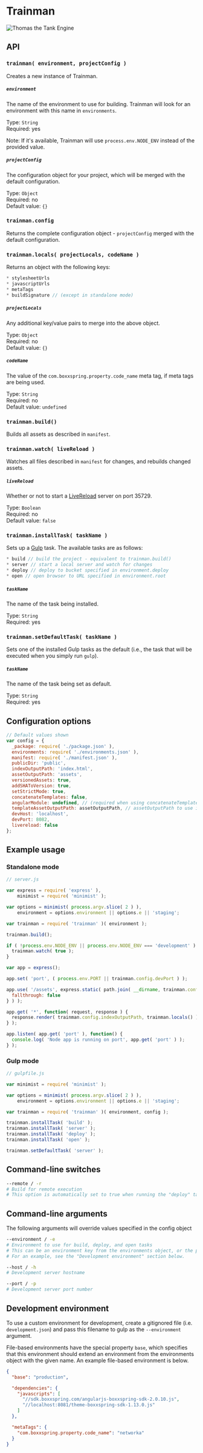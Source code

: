# Trainman

![Thomas the Tank Engine](http://stream1.gifsoup.com/view4/1096204/train-man-o.gif)

## API

### `trainman( environment, projectConfig )`

Creates a new instance of Trainman.

##### `environment`

The name of the environment to use for building. Trainman will look for an environment with this name in `environments`.

Type: `String`  
Required: yes

Note: If it's available, Trainman will use `process.env.NODE_ENV` instead of the provided value.

##### `projectConfig`

The configuration object for your project, which will be merged with the default configuration.

Type: `Object`  
Required: no  
Default value: `{}`

### `trainman.config`

Returns the complete configuration object - `projectConfig` merged with the default configuration.

### `trainman.locals( projectLocals, codeName )`

Returns an object with the following keys:

```js
* stylesheetUrls
* javascriptUrls
* metaTags
* buildSignature // (except in standalone mode)
```

##### `projectLocals`

Any additional key/value pairs to merge into the above object.

Type: `Object`  
Required: no  
Default value: `{}`

##### `codeName`

The value of the `com.boxxspring.property.code_name` meta tag, if meta tags are being used.

Type: `String`  
Required: no  
Default value: `undefined`

### `trainman.build()`

Builds all assets as described in `manifest`.

### `trainman.watch( liveReload )`

Watches all files described in `manifest` for changes, and rebuilds changed assets.

##### `liveReload`

Whether or not to start a [LiveReload](http://livereload.com/) server on port 35729.

Type: `Boolean`  
Required: no  
Default value: `false`

### `trainman.installTask( taskName )`

Sets up a [Gulp](https://github.com/gulpjs/gulp) task. The available tasks are as follows:

```js
* build // build the project - equivalent to trainman.build()
* server // start a local server and watch for changes
* deploy // deploy to bucket specified in environment.deploy
* open // open browser to URL specified in environment.root
```

##### `taskName`

The name of the task being installed.

Type: `String`  
Required: yes  

### `trainman.setDefaultTask( taskName )`

Sets one of the installed Gulp tasks as the default (i.e., the task that will be executed when you simply run `gulp`).

##### `taskName`

The name of the task being set as default.

Type: `String`  
Required: yes  

## Configuration options

```js
// Default values shown
var config = {
  _package: require( './package.json' ),
  environments: require( './environments.json' ),
  manifest: require( './manifest.json' ),
  publicDir: 'public',
  indexOutputPath: 'index.html',
  assetOutputPath: 'assets',
  versionedAssets: true,
  addSHAToVersion: true,
  setStrictMode: true,
  concatenateTemplates: false,
  angularModule: undefined, // (required when using concatenateTemplates)
  templateAssetOutputPath: assetOutputPath, // assetOutputPath to use in concatenated templates
  devHost: 'localhost',
  devPort: 8082,
  livereload: false
};
```

## Example usage

### Standalone mode

```js
// server.js

var express = require( 'express' ),
    minimist = require( 'minimist' );

var options = minimist( process.argv.slice( 2 ) ),
    environment = options.environment || options.e || 'staging';

var trainman = require( 'trainman' )( environment );

trainman.build();

if ( !process.env.NODE_ENV || process.env.NODE_ENV === 'development' ) {
  trainman.watch( true );
}

var app = express();

app.set( 'port', ( process.env.PORT || trainman.config.devPort ) );

app.use( '/assets', express.static( path.join( __dirname, trainman.config.publicDir, trainman.config.assetOutputPath ), {
  fallthrough: false
} ) );

app.get( '*', function( request, response ) {
  response.render( trainman.config.indexOutputPath, trainman.locals() );
} );

app.listen( app.get( 'port' ), function() {
  console.log( 'Node app is running on port', app.get( 'port' ) );
} );

```

### Gulp mode

```js
// gulpfile.js

var minimist = require( 'minimist' );

var options = minimist( process.argv.slice( 2 ) ),
    environment = options.environment || options.e || 'staging';

var trainman = require( 'trainman' )( environment, config );

trainman.installTask( 'build' );
trainman.installTask( 'server' );
trainman.installTask( 'deploy' );
trainman.installTask( 'open' );

trainman.setDefaultTask( 'server' );
```

## Command-line switches

```sh
--remote / -r
# Build for remote execution
# This option is automatically set to true when running the "deploy" task or when NODE_ENV is set to something other than "development"
```

## Command-line arguments

The following arguments will override values specified in the config object

```sh
--environment / -e
# Environment to use for build, deploy, and open tasks
# This can be an environment key from the environments object, or the path to a file that contains a complete environment object.
# For an example, see the "Development environment" section below.
```

```sh
--host / -h
# Development server hostname
```

```sh
--port / -p
# Development server port number
```

## Development environment

To use a custom environment for development, create a gitignored file (i.e. `development.json`) and pass this filename to gulp as the `--environment` argument.

File-based environments have the special property `base`, which specifies that this environment should extend an environment from the environments object with the given name. An example file-based environment is below.

```json
{
  "base": "production",

  "dependencies": {
    "javascripts": [
      "//sdk.boxxspring.com/angularjs-boxxspring-sdk-2.0.10.js",
      "//localhost:8081/theme-boxxspring-sdk-1.13.0.js"
    ]
  },

  "metaTags": {
    "com.boxxspring.property.code_name": "networka"
  }
}
```

